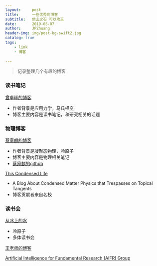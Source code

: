 ```yaml
---
layout:     post
title:      一些优秀的博客
subtitle:   他山之石 可以攻玉
date:       2019-05-07
author:     JPZhuang
header-img: img/post-bg-swift2.jpg
catalog: true
tags:
    - link
    - 博客
    
---
```



> 记录整理几个有趣的博客


### 读书笔记

 [曾卓晖的博客](http://joephysworld.com/tags/) 

- 作者背景是应用力学，马氏相变
- 博客主要内容是读书笔记，和研究相关的话题

### 物理博客

 [蔡家麒的博客](https://physcai.com/) 

- 作者背景是凝聚态物理，冷原子
- 博客主要内容是物理相关笔记
-  [蔡家麒的github](https://github.com/caidish?tab=repositories) 



 [This Condensed Life](https://thiscondensedlife.wordpress.com/about/) 

- A Blog About Condensed Matter Physics that Trespasses on Topical Tangents
- 博客贡献者来自名校

 
### 读书会

 [从冰上的水](https://phyer219.github.io/) 

- 冷原子
- 多体读书会


 [王老师的博客](http://blog.udn.com/dawweiwang/article) 
 
 [Artificial Intelligence for Fundamental Research (AIFR) Group](http://w3.phys.nthu.edu.tw/~aicmt/index.html) 


 
